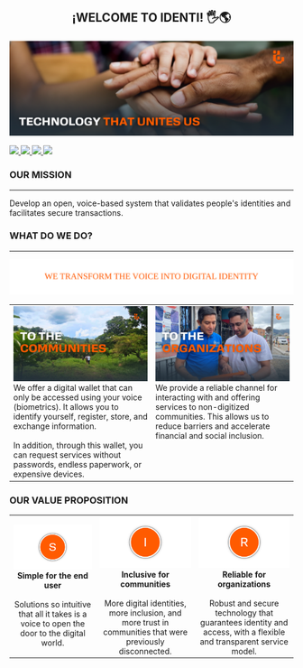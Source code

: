 ## <p align="center">¡WELCOME TO <b>IDENTI</b>! 🖐️🌎</p>

![front page](front_page.png)
<p >
  <a href="https://youtube.com/@identi-mo4yy" target="_blank">
    <img src="https://img.shields.io/badge/YouTube-FF0000?style=for-the-badge&logo=youtube&logoColor=white"/>
  </a>
  <a href="https://www.linkedin.com/company/identi-oficial/" target="_blank">
    <img src="https://img.shields.io/badge/LinkedIn-0A66C2?style=for-the-badge&logo=linkedin&logoColor=white"/>
  </a>
  <a href="https://facebook.com/share/178E5Jv4ik/" target="_blank">
    <img src="https://img.shields.io/badge/Facebook-1877F2?style=for-the-badge&logo=facebook&logoColor=white"/>
  </a>
  <a href="mailto:info@identi-digital.org" target="_blank">
    <img src="https://img.shields.io/badge/Gmail-D14836?style=for-the-badge&logo=gmail&logoColor=white"/>
  </a>
</p>

### OUR MISSION
---
Develop an open, voice-based system that validates people's identities and facilitates secure transactions.

### WHAT DO WE DO?
---
<p align="center"><img src="wedo.svg" /></p>

<table>
  <tr>
    <td valign="top" width="50%">
      <img src="communities.png" width="350" title="communities"><br>
      We offer a digital wallet that can only be accessed using your voice (biometrics). 
      It allows you to identify yourself, register, store, and exchange information. 
      <br><br>
      In addition, through this wallet, you can request services without passwords, 
      endless paperwork, or expensive devices.
    </td>
    <td valign="top" width="50%">
      <img src="organization.png" width="350" title="organization"><br>
      We provide a reliable channel for interacting with and offering services to 
      non-digitized communities. This allows us to reduce barriers and accelerate 
      financial and social inclusion.
    </td>
  </tr>
</table>



### OUR VALUE PROPOSITION

<table>
  <tr>
    <td align="center" width="300">
      <img src="s.png" width="200"><br>
      <b>Simple for the end user</b><br><br>
      Solutions so intuitive that all it takes is a voice
      to open the door to the digital world.
    </td>
    <td align="center" width="300">
      <img src="i.png" width="200"><br>
      <b>Inclusive for communities</b><br><br>
      More digital identities, more inclusion, and more trust
      in communities that were previously disconnected.
    </td>
    <td align="center" width="300">
      <img src="r.png" width="200"><br>
      <b>Reliable for organizations</b><br><br>
      Robust and secure technology that guarantees identity
      and access, with a flexible and transparent service model.
    </td>
  </tr>
</table>



